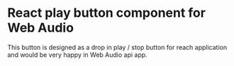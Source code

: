 # React play button component for Web Audio

This button is designed as a drop in play / stop button for reach application and would be very happy in Web Audio api app.
